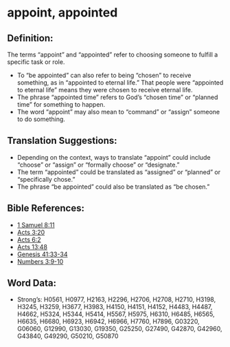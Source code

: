 # appoint, appointed

## Definition:

The terms “appoint” and “appointed” refer to choosing someone to fulfill a specific task or role.

* To “be appointed” can also refer to being “chosen” to receive something, as in “appointed to eternal life.” That people were “appointed to eternal life” means they were chosen to receive eternal life.
* The phrase “appointed time” refers to God’s “chosen time” or “planned time” for something to happen.
* The word “appoint” may also mean to “command” or “assign” someone to do something.

## Translation Suggestions:

* Depending on the context, ways to translate “appoint” could include “choose” or “assign” or “formally choose” or “designate.”
* The term “appointed” could be translated as “assigned” or “planned” or “specifically chose.”
* The phrase “be appointed” could also be translated as “be chosen.”

## Bible References:

* [1 Samuel 8:11](rc://en/tn/help/1sa/08/11)
* [Acts 3:20](rc://en/tn/help/act/03/20)
* [Acts 6:2](rc://en/tn/help/act/06/02)
* [Acts 13:48](rc://en/tn/help/act/13/48)
* [Genesis 41:33-34](rc://en/tn/help/gen/41/33)
* [Numbers 3:9-10](rc://en/tn/help/num/03/09)

## Word Data:

* Strong’s: H0561, H0977, H2163, H2296, H2706, H2708, H2710, H3198, H3245, H3259, H3677, H3983, H4150, H4151, H4152, H4483, H4487, H4662, H5324, H5344, H5414, H5567, H5975, H6310, H6485, H6565, H6635, H6680, H6923, H6942, H6966, H7760, H7896, G03220, G06060, G12990, G13030, G19350, G25250, G27490, G42870, G42960, G43840, G49290, G50210, G50870
